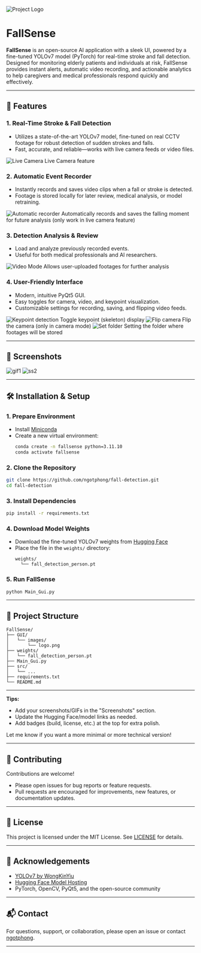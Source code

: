 ![Project Logo](GUI/images/logo.png)

# FallSense

**FallSense** is an open-source AI application with a sleek UI, powered by a fine-tuned YOLOv7 model (PyTorch) for real-time stroke and fall detection. Designed for monitoring elderly patients and individuals at risk, FallSense provides instant alerts, automatic video recording, and actionable analytics to help caregivers and medical professionals respond quickly and effectively.

---

## 🚀 Features

### 1. Real-Time Stroke & Fall Detection

- Utilizes a state-of-the-art YOLOv7 model, fine-tuned on real CCTV footage for robust detection of sudden strokes and falls.
- Fast, accurate, and reliable—works with live camera feeds or video files.

![Live Camera](GUI/images/examples/f1.png)
Live Camera feature

### 2. Automatic Event Recorder

- Instantly records and saves video clips when a fall or stroke is detected.
- Footage is stored locally for later review, medical analysis, or model retraining.

![Automatic recorder](GUI/images/examples/f6.png)
Automatically records and saves the falling moment for future analysis (only work in live camera feature)

### 3. Detection Analysis & Review

- Load and analyze previously recorded events.
- Useful for both medical professionals and AI researchers.

![Video Mode](GUI/images/examples/f2.png)
Allows user-uploaded footages for further analysis

### 4. User-Friendly Interface

- Modern, intuitive PyQt5 GUI.
- Easy toggles for camera, video, and keypoint visualization.
- Customizable settings for recording, saving, and flipping video feeds.

![Keypoint detection](GUI/images/examples/f3.png)
Toggle keypoint (skeleton) display
![Flip camera](GUI/images/examples/f4.png)
Flip the camera (only in camera mode)
![Set folder](GUI/images/examples/f5.png)
Setting the folder where footages will be stored

---

## 📸 Screenshots

![gif1](GUI/images/examples/gif1.gif)
![ss2](GUI/images/examples/ss2.png)

---

## 🛠️ Installation & Setup

### 1. **Prepare Environment**

- Install [Miniconda](https://docs.conda.io/en/latest/miniconda.html)
- Create a new virtual environment:
  ```sh
  conda create -n fallsense python=3.11.10
  conda activate fallsense
  ```

### 2. **Clone the Repository**

```sh
git clone https://github.com/ngotphong/fall-detection.git
cd fall-detection
```

### 3. **Install Dependencies**

```sh
pip install -r requirements.txt
```

### 4. **Download Model Weights**

- Download the fine-tuned YOLOv7 weights from [Hugging Face](https://huggingface.co/ngotphong/FallSense/tree/main)
- Place the file in the `weights/` directory:
  ```
  weights/
    └── fall_detection_person.pt
  ```

### 5. **Run FallSense**

```sh
python Main_Gui.py
```

---

## 📂 Project Structure

```
FallSense/
├── GUI/
│   └── images/
│       └── logo.png
├── weights/
│   └── fall_detection_person.pt
├── Main_Gui.py
├── src/
│   └── ...
├── requirements.txt
└── README.md
```

---

**Tips:**

- Add your screenshots/GIFs in the "Screenshots" section.
- Update the Hugging Face/model links as needed.
- Add badges (build, license, etc.) at the top for extra polish.

Let me know if you want a more minimal or more technical version!

---

## 🤝 Contributing

Contributions are welcome!

- Please open issues for bug reports or feature requests.
- Pull requests are encouraged for improvements, new features, or documentation updates.

---

## 📄 License

This project is licensed under the MIT License. See [LICENSE](LICENSE) for details.

---

## 🙏 Acknowledgements

- [YOLOv7 by WongKinYiu](https://github.com/WongKinYiu/yolov7)
- [Hugging Face Model Hosting](https://huggingface.co/ngotphong/FallSense)
- PyTorch, OpenCV, PyQt5, and the open-source community

---

## 📬 Contact

For questions, support, or collaboration, please open an issue or contact [ngotphong](https://github.com/ngotphong).

---

<!-- Add more badges, images, or links as your project grows! -->
